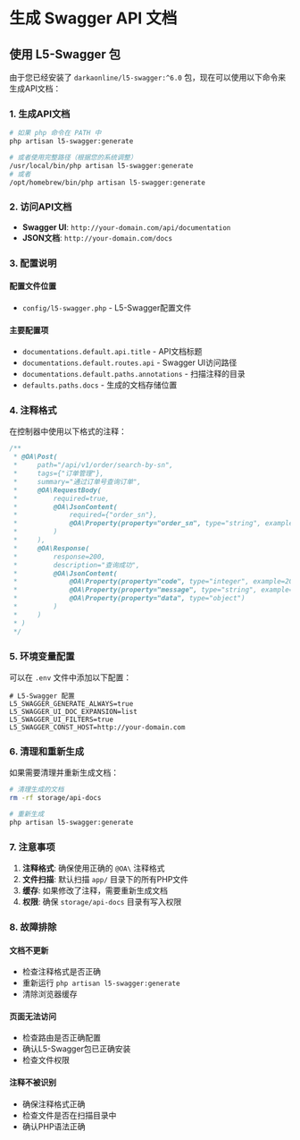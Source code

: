 # 生成 Swagger API 文档

## 使用 L5-Swagger 包

由于您已经安装了 `darkaonline/l5-swagger:^6.0` 包，现在可以使用以下命令来生成API文档：

### 1. 生成API文档
```bash
# 如果 php 命令在 PATH 中
php artisan l5-swagger:generate

# 或者使用完整路径（根据您的系统调整）
/usr/local/bin/php artisan l5-swagger:generate
# 或者
/opt/homebrew/bin/php artisan l5-swagger:generate
```

### 2. 访问API文档
- **Swagger UI**: `http://your-domain.com/api/documentation`
- **JSON文档**: `http://your-domain.com/docs`

### 3. 配置说明

#### 配置文件位置
- `config/l5-swagger.php` - L5-Swagger配置文件

#### 主要配置项
- `documentations.default.api.title` - API文档标题
- `documentations.default.routes.api` - Swagger UI访问路径
- `documentations.default.paths.annotations` - 扫描注释的目录
- `defaults.paths.docs` - 生成的文档存储位置

### 4. 注释格式

在控制器中使用以下格式的注释：

```php
/**
 * @OA\Post(
 *     path="/api/v1/order/search-by-sn",
 *     tags={"订单管理"},
 *     summary="通过订单号查询订单",
 *     @OA\RequestBody(
 *         required=true,
 *         @OA\JsonContent(
 *             required={"order_sn"},
 *             @OA\Property(property="order_sn", type="string", example="ABC123DEF456GHI7")
 *         )
 *     ),
 *     @OA\Response(
 *         response=200,
 *         description="查询成功",
 *         @OA\JsonContent(
 *             @OA\Property(property="code", type="integer", example=200),
 *             @OA\Property(property="message", type="string", example="success"),
 *             @OA\Property(property="data", type="object")
 *         )
 *     )
 * )
 */
```

### 5. 环境变量配置

可以在 `.env` 文件中添加以下配置：

```env
# L5-Swagger 配置
L5_SWAGGER_GENERATE_ALWAYS=true
L5_SWAGGER_UI_DOC_EXPANSION=list
L5_SWAGGER_UI_FILTERS=true
L5_SWAGGER_CONST_HOST=http://your-domain.com
```

### 6. 清理和重新生成

如果需要清理并重新生成文档：

```bash
# 清理生成的文档
rm -rf storage/api-docs

# 重新生成
php artisan l5-swagger:generate
```

### 7. 注意事项

1. **注释格式**: 确保使用正确的 `@OA\` 注释格式
2. **文件扫描**: 默认扫描 `app/` 目录下的所有PHP文件
3. **缓存**: 如果修改了注释，需要重新生成文档
4. **权限**: 确保 `storage/api-docs` 目录有写入权限

### 8. 故障排除

#### 文档不更新
- 检查注释格式是否正确
- 重新运行 `php artisan l5-swagger:generate`
- 清除浏览器缓存

#### 页面无法访问
- 检查路由是否正确配置
- 确认L5-Swagger包已正确安装
- 检查文件权限

#### 注释不被识别
- 确保注释格式正确
- 检查文件是否在扫描目录中
- 确认PHP语法正确
